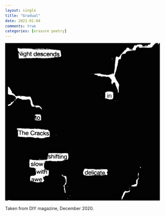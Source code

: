 ```yaml
---
layout: single
title: "Gradual"
date: 2021-01-04
comments: true
categories: [erasure poetry]
---
```

<img src="/assets/images/articles/gradual.jpeg" class="responsive"><br>

Taken from DIY magazine, December 2020.

